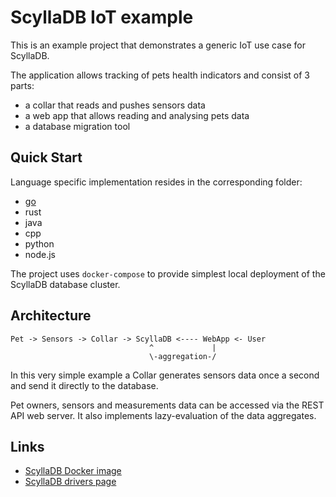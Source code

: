 ScyllaDB IoT example
===

This is an example project that demonstrates a generic IoT use case
for ScyllaDB.

The application allows tracking of pets health indicators
and consist of 3 parts:

- a collar that reads and pushes sensors data
- a web app that allows reading and analysing pets data
- a database migration tool

Quick Start
---

Language specific implementation resides in the corresponding folder:

- [go](go)
- rust
- java
- cpp
- python
- node.js

The project uses `docker-compose` to provide simplest local
deployment of the ScyllaDB database cluster.

Architecture
---

```
Pet -> Sensors -> Collar -> ScyllaDB <---- WebApp <- User
                               ^             |
                               \-aggregation-/
```

In this very simple example a Collar generates sensors data
once a second and send it directly to the database.

Pet owners, sensors and measurements data can be accessed via
the REST API web server. It also implements lazy-evaluation
of the data aggregates.

Links
---

- [ScyllaDB Docker image](https://hub.docker.com/r/scylladb/scylla/)
- [ScyllaDB drivers page](https://docs.scylladb.com/using-scylla/scylla_drivers/)
